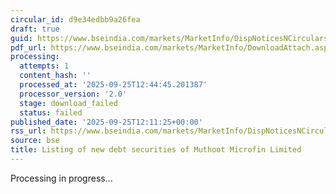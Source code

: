 ```yaml
---
circular_id: d9e34edbb9a26fea
draft: true
guid: https://www.bseindia.com/markets/MarketInfo/DispNoticesNCirculars.aspx?Noticeid={2544520F-3E38-4A14-98E3-F426F4B56993}&noticeno=20250925-20&dt=09/25/2025&icount=20&totcount=34&flag=0
pdf_url: https://www.bseindia.com/markets/MarketInfo/DownloadAttach.aspx?id=20250925-20&attachedId=
processing:
  attempts: 1
  content_hash: ''
  processed_at: '2025-09-25T12:44:45.201387'
  processor_version: '2.0'
  stage: download_failed
  status: failed
published_date: '2025-09-25T12:11:25+00:00'
rss_url: https://www.bseindia.com/markets/MarketInfo/DispNoticesNCirculars.aspx?Noticeid={2544520F-3E38-4A14-98E3-F426F4B56993}&noticeno=20250925-20&dt=09/25/2025&icount=20&totcount=34&flag=0
source: bse
title: Listing of new debt securities of Muthoot Microfin Limited
---
```


Processing in progress...